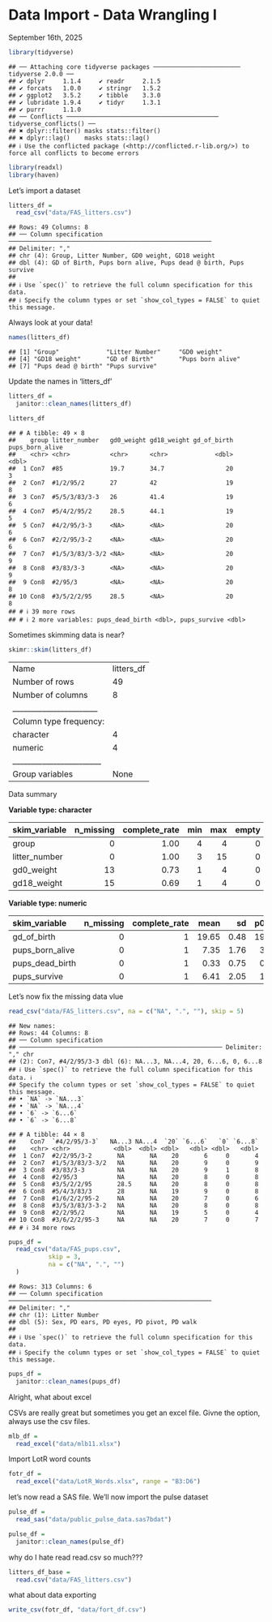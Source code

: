 Data Import - Data Wrangling I
================
September 16th, 2025

``` r
library(tidyverse)
```

    ## ── Attaching core tidyverse packages ──────────────────────── tidyverse 2.0.0 ──
    ## ✔ dplyr     1.1.4     ✔ readr     2.1.5
    ## ✔ forcats   1.0.0     ✔ stringr   1.5.2
    ## ✔ ggplot2   3.5.2     ✔ tibble    3.3.0
    ## ✔ lubridate 1.9.4     ✔ tidyr     1.3.1
    ## ✔ purrr     1.1.0     
    ## ── Conflicts ────────────────────────────────────────── tidyverse_conflicts() ──
    ## ✖ dplyr::filter() masks stats::filter()
    ## ✖ dplyr::lag()    masks stats::lag()
    ## ℹ Use the conflicted package (<http://conflicted.r-lib.org/>) to force all conflicts to become errors

``` r
library(readxl)
library(haven)
```

Let’s import a dataset

``` r
litters_df =
  read_csv("data/FAS_litters.csv")
```

    ## Rows: 49 Columns: 8
    ## ── Column specification ────────────────────────────────────────────────────────
    ## Delimiter: ","
    ## chr (4): Group, Litter Number, GD0 weight, GD18 weight
    ## dbl (4): GD of Birth, Pups born alive, Pups dead @ birth, Pups survive
    ## 
    ## ℹ Use `spec()` to retrieve the full column specification for this data.
    ## ℹ Specify the column types or set `show_col_types = FALSE` to quiet this message.

Always look at your data!

``` r
names(litters_df)
```

    ## [1] "Group"             "Litter Number"     "GD0 weight"       
    ## [4] "GD18 weight"       "GD of Birth"       "Pups born alive"  
    ## [7] "Pups dead @ birth" "Pups survive"

Update the names in ‘litters_df’

``` r
litters_df = 
  janitor::clean_names(litters_df)
```

``` r
litters_df
```

    ## # A tibble: 49 × 8
    ##    group litter_number   gd0_weight gd18_weight gd_of_birth pups_born_alive
    ##    <chr> <chr>           <chr>      <chr>             <dbl>           <dbl>
    ##  1 Con7  #85             19.7       34.7                 20               3
    ##  2 Con7  #1/2/95/2       27         42                   19               8
    ##  3 Con7  #5/5/3/83/3-3   26         41.4                 19               6
    ##  4 Con7  #5/4/2/95/2     28.5       44.1                 19               5
    ##  5 Con7  #4/2/95/3-3     <NA>       <NA>                 20               6
    ##  6 Con7  #2/2/95/3-2     <NA>       <NA>                 20               6
    ##  7 Con7  #1/5/3/83/3-3/2 <NA>       <NA>                 20               9
    ##  8 Con8  #3/83/3-3       <NA>       <NA>                 20               9
    ##  9 Con8  #2/95/3         <NA>       <NA>                 20               8
    ## 10 Con8  #3/5/2/2/95     28.5       <NA>                 20               8
    ## # ℹ 39 more rows
    ## # ℹ 2 more variables: pups_dead_birth <dbl>, pups_survive <dbl>

Sometimes skimming data is near?

``` r
skimr::skim(litters_df)
```

|                                                  |            |
|:-------------------------------------------------|:-----------|
| Name                                             | litters_df |
| Number of rows                                   | 49         |
| Number of columns                                | 8          |
| \_\_\_\_\_\_\_\_\_\_\_\_\_\_\_\_\_\_\_\_\_\_\_   |            |
| Column type frequency:                           |            |
| character                                        | 4          |
| numeric                                          | 4          |
| \_\_\_\_\_\_\_\_\_\_\_\_\_\_\_\_\_\_\_\_\_\_\_\_ |            |
| Group variables                                  | None       |

Data summary

**Variable type: character**

| skim_variable | n_missing | complete_rate | min | max | empty | n_unique | whitespace |
|:--------------|----------:|--------------:|----:|----:|------:|---------:|-----------:|
| group         |         0 |          1.00 |   4 |   4 |     0 |        6 |          0 |
| litter_number |         0 |          1.00 |   3 |  15 |     0 |       49 |          0 |
| gd0_weight    |        13 |          0.73 |   1 |   4 |     0 |       26 |          0 |
| gd18_weight   |        15 |          0.69 |   1 |   4 |     0 |       31 |          0 |

**Variable type: numeric**

| skim_variable   | n_missing | complete_rate |  mean |   sd |  p0 | p25 | p50 | p75 | p100 | hist  |
|:----------------|----------:|--------------:|------:|-----:|----:|----:|----:|----:|-----:|:------|
| gd_of_birth     |         0 |             1 | 19.65 | 0.48 |  19 |  19 |  20 |  20 |   20 | ▅▁▁▁▇ |
| pups_born_alive |         0 |             1 |  7.35 | 1.76 |   3 |   6 |   8 |   8 |   11 | ▁▃▂▇▁ |
| pups_dead_birth |         0 |             1 |  0.33 | 0.75 |   0 |   0 |   0 |   0 |    4 | ▇▂▁▁▁ |
| pups_survive    |         0 |             1 |  6.41 | 2.05 |   1 |   5 |   7 |   8 |    9 | ▁▃▂▇▇ |

Let’s now fix the missing data vlue

``` r
read_csv("data/FAS_litters.csv", na = c("NA", ".", ""), skip = 5)
```

    ## New names:
    ## Rows: 44 Columns: 8
    ## ── Column specification
    ## ──────────────────────────────────────────────────────── Delimiter: "," chr
    ## (2): Con7, #4/2/95/3-3 dbl (6): NA...3, NA...4, 20, 6...6, 0, 6...8
    ## ℹ Use `spec()` to retrieve the full column specification for this data. ℹ
    ## Specify the column types or set `show_col_types = FALSE` to quiet this message.
    ## • `NA` -> `NA...3`
    ## • `NA` -> `NA...4`
    ## • `6` -> `6...6`
    ## • `6` -> `6...8`

    ## # A tibble: 44 × 8
    ##    Con7  `#4/2/95/3-3`   NA...3 NA...4  `20` `6...6`   `0` `6...8`
    ##    <chr> <chr>            <dbl>  <dbl> <dbl>   <dbl> <dbl>   <dbl>
    ##  1 Con7  #2/2/95/3-2       NA       NA    20       6     0       4
    ##  2 Con7  #1/5/3/83/3-3/2   NA       NA    20       9     0       9
    ##  3 Con8  #3/83/3-3         NA       NA    20       9     1       8
    ##  4 Con8  #2/95/3           NA       NA    20       8     0       8
    ##  5 Con8  #3/5/2/2/95       28.5     NA    20       8     0       8
    ##  6 Con8  #5/4/3/83/3       28       NA    19       9     0       8
    ##  7 Con8  #1/6/2/2/95-2     NA       NA    20       7     0       6
    ##  8 Con8  #3/5/3/83/3-3-2   NA       NA    20       8     0       8
    ##  9 Con8  #2/2/95/2         NA       NA    19       5     0       4
    ## 10 Con8  #3/6/2/2/95-3     NA       NA    20       7     0       7
    ## # ℹ 34 more rows

``` r
pups_df = 
  read_csv("data/FAS_pups.csv",
           skip = 3,
           na = c("NA", ".", "")
  )
```

    ## Rows: 313 Columns: 6
    ## ── Column specification ────────────────────────────────────────────────────────
    ## Delimiter: ","
    ## chr (1): Litter Number
    ## dbl (5): Sex, PD ears, PD eyes, PD pivot, PD walk
    ## 
    ## ℹ Use `spec()` to retrieve the full column specification for this data.
    ## ℹ Specify the column types or set `show_col_types = FALSE` to quiet this message.

``` r
pups_df = 
  janitor::clean_names(pups_df)
```

Alright, what about excel

CSVs are really great but sometimes you get an excel file. Givne the
option, always use the csv files.

``` r
mlb_df =
  read_excel("data/mlb11.xlsx")
```

Import LotR word counts

``` r
fotr_df =
  read_excel("data/LotR_Words.xlsx", range = "B3:D6")
```

let’s now read a SAS file. We’ll now import the pulse dataset

``` r
pulse_df =
  read_sas("data/public_pulse_data.sas7bdat")

pulse_df =
  janitor::clean_names(pulse_df)
```

why do I hate read read.csv so much???

``` r
litters_df_base =
  read.csv("data/FAS_litters.csv")
```

what about data exporting

``` r
write_csv(fotr_df, "data/fort_df.csv")
```
